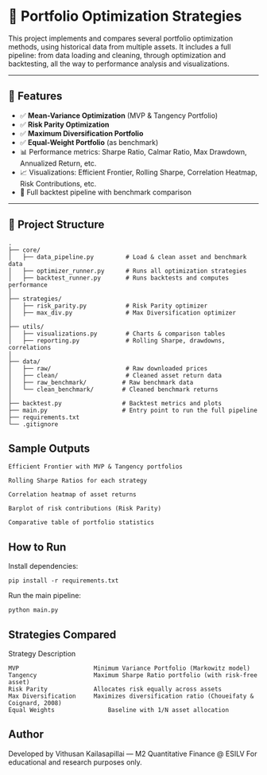 # 🧠 Portfolio Optimization Strategies

This project implements and compares several portfolio optimization methods, using historical data from multiple assets. It includes a full pipeline: from data loading and cleaning, through optimization and backtesting, all the way to performance analysis and visualizations.

---

## 🚀 Features

- ✅ **Mean-Variance Optimization** (MVP & Tangency Portfolio)
- ✅ **Risk Parity Optimization**
- ✅ **Maximum Diversification Portfolio**
- ✅ **Equal-Weight Portfolio** (as benchmark)
- 📊 Performance metrics: Sharpe Ratio, Calmar Ratio, Max Drawdown, Annualized Return, etc.
- 📈 Visualizations: Efficient Frontier, Rolling Sharpe, Correlation Heatmap, Risk Contributions, etc.
- 🧪 Full backtest pipeline with benchmark comparison

---

## 📁 Project Structure

```plaintext
.
├── core/
│   ├── data_pipeline.py         # Load & clean asset and benchmark data
│   ├── optimizer_runner.py      # Runs all optimization strategies
│   ├── backtest_runner.py       # Runs backtests and computes performance
│
├── strategies/
│   ├── risk_parity.py           # Risk Parity optimizer
│   ├── max_div.py               # Max Diversification optimizer
│
├── utils/
│   ├── visualizations.py        # Charts & comparison tables
│   ├── reporting.py             # Rolling Sharpe, drawdowns, correlations
│
├── data/
│   ├── raw/                     # Raw downloaded prices
│   ├── clean/                   # Cleaned asset return data
│   ├── raw_benchmark/          # Raw benchmark data
│   └── clean_benchmark/        # Cleaned benchmark returns
│
├── backtest.py                 # Backtest metrics and plots
├── main.py                     # Entry point to run the full pipeline
├── requirements.txt
└── .gitignore
```

## Sample Outputs

    Efficient Frontier with MVP & Tangency portfolios

    Rolling Sharpe Ratios for each strategy

    Correlation heatmap of asset returns

    Barplot of risk contributions (Risk Parity)

    Comparative table of portfolio statistics

## How to Run

Install dependencies:
```
pip install -r requirements.txt
```
Run the main pipeline:
```
python main.py
```

## Strategies Compared

Strategy	            Description
```
MVP	                    Minimum Variance Portfolio (Markowitz model)
Tangency	            Maximum Sharpe Ratio portfolio (with risk-free asset)
Risk Parity	            Allocates risk equally across assets
Max Diversification	    Maximizes diversification ratio (Choueifaty & Coignard, 2008)
Equal Weights	            Baseline with 1/N asset allocation
```

## Author

Developed by Vithusan Kailasapillai — M2 Quantitative Finance @ ESILV
For educational and research purposes only.
